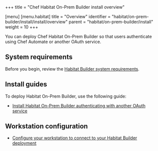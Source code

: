 +++
title = "Chef Habitat On-Prem Builder install overview"

[menu]
  [menu.habitat]
    title = "Overview"
    identifier = "habitat/on-prem-builder/install/install/overview"
    parent = "habitat/on-prem-builder/install"
    weight = 10
+++

You can deploy Chef Habitat On-Prem Builder so that users authenticate using Chef Automate or another OAuth service.

## System requirements

Before you begin, review the [Habitat Builder system requirements](system_requirements).

## Install guides

To deploy Habitat On-Prem Builder, use the following guide:

- [Install Habitat On-Prem Builder authenticating with another OAuth service](builder-oauth)

## Workstation configuration

- [Configure your workstation to connect to your Habitat Builder deployment](workstation)
